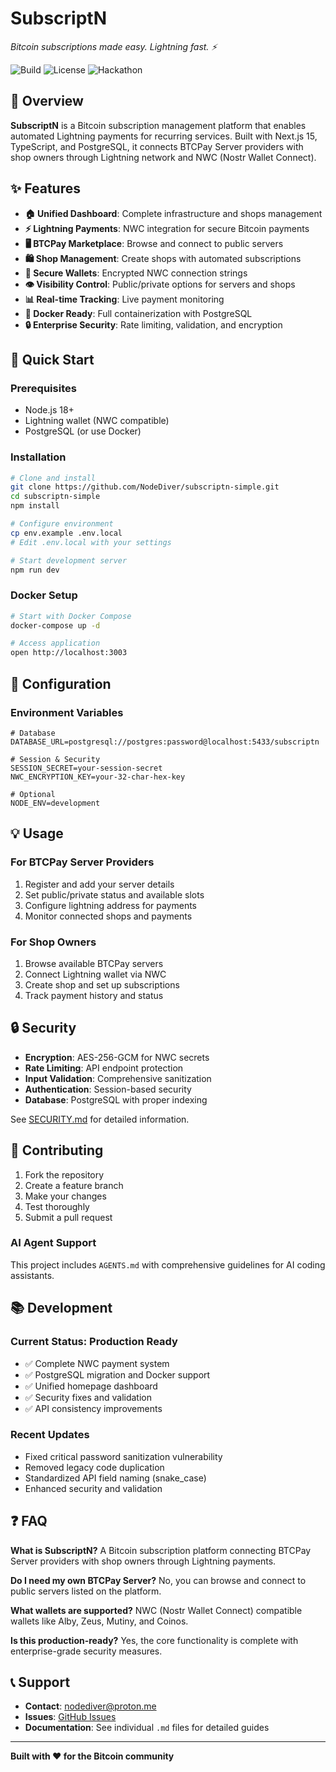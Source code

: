# SubscriptN

_Bitcoin subscriptions made easy. Lightning fast. ⚡_

![Build](https://img.shields.io/badge/build-passing-brightgreen)
![License](https://img.shields.io/badge/license-MIT-blue)
![Hackathon](https://img.shields.io/badge/hackathon-Geyser%202025-orange)

## 🎯 Overview

**SubscriptN** is a Bitcoin subscription management platform that enables automated Lightning payments for recurring services. Built with Next.js 15, TypeScript, and PostgreSQL, it connects BTCPay Server providers with shop owners through Lightning network and NWC (Nostr Wallet Connect).

## ✨ Features

- **🏠 Unified Dashboard**: Complete infrastructure and shops management
- **⚡ Lightning Payments**: NWC integration for secure Bitcoin payments
- **🖥️ BTCPay Marketplace**: Browse and connect to public servers
- **🛍️ Shop Management**: Create shops with automated subscriptions
- **🔐 Secure Wallets**: Encrypted NWC connection strings
- **👁️ Visibility Control**: Public/private options for servers and shops
- **📊 Real-time Tracking**: Live payment monitoring
- **🐳 Docker Ready**: Full containerization with PostgreSQL
- **🔒 Enterprise Security**: Rate limiting, validation, and encryption

## 🚀 Quick Start

### Prerequisites
- Node.js 18+
- Lightning wallet (NWC compatible)
- PostgreSQL (or use Docker)

### Installation

```bash
# Clone and install
git clone https://github.com/NodeDiver/subscriptn-simple.git
cd subscriptn-simple
npm install

# Configure environment
cp env.example .env.local
# Edit .env.local with your settings

# Start development server
npm run dev
```

### Docker Setup

```bash
# Start with Docker Compose
docker-compose up -d

# Access application
open http://localhost:3003
```

## 🔧 Configuration

### Environment Variables

```env
# Database
DATABASE_URL=postgresql://postgres:password@localhost:5433/subscriptn

# Session & Security
SESSION_SECRET=your-session-secret
NWC_ENCRYPTION_KEY=your-32-char-hex-key

# Optional
NODE_ENV=development
```

## 💡 Usage

### For BTCPay Server Providers
1. Register and add your server details
2. Set public/private status and available slots
3. Configure lightning address for payments
4. Monitor connected shops and payments

### For Shop Owners
1. Browse available BTCPay servers
2. Connect Lightning wallet via NWC
3. Create shop and set up subscriptions
4. Track payment history and status

## 🔒 Security

- **Encryption**: AES-256-GCM for NWC secrets
- **Rate Limiting**: API endpoint protection
- **Input Validation**: Comprehensive sanitization
- **Authentication**: Session-based security
- **Database**: PostgreSQL with proper indexing

See [SECURITY.md](SECURITY.md) for detailed information.

## 🤝 Contributing

1. Fork the repository
2. Create a feature branch
3. Make your changes
4. Test thoroughly
5. Submit a pull request

### AI Agent Support
This project includes `AGENTS.md` with comprehensive guidelines for AI coding assistants.

## 📚 Development

### Current Status: Production Ready
- ✅ Complete NWC payment system
- ✅ PostgreSQL migration and Docker support
- ✅ Unified homepage dashboard
- ✅ Security fixes and validation
- ✅ API consistency improvements

### Recent Updates
- Fixed critical password sanitization vulnerability
- Removed legacy code duplication
- Standardized API field naming (snake_case)
- Enhanced security and validation

## ❓ FAQ

**What is SubscriptN?**
A Bitcoin subscription platform connecting BTCPay Server providers with shop owners through Lightning payments.

**Do I need my own BTCPay Server?**
No, you can browse and connect to public servers listed on the platform.

**What wallets are supported?**
NWC (Nostr Wallet Connect) compatible wallets like Alby, Zeus, Mutiny, and Coinos.

**Is this production-ready?**
Yes, the core functionality is complete with enterprise-grade security measures.

## 📞 Support

- **Contact**: nodediver@proton.me
- **Issues**: [GitHub Issues](https://github.com/NodeDiver/subscriptn-simple/issues)
- **Documentation**: See individual `.md` files for detailed guides

---

**Built with ❤️ for the Bitcoin community**